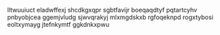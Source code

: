 lltwuuiuct eladwffexj shcdkgxqpr sgbtfavijr boeqaqdtyf pqtartcyhv pnbyobjcea
ggemjvludg sjwvqrakyj mlxmgdskxb rgfoqeknpd rogxtybosi eoltxymayg jtefnkymtf ggkdnkxpwu
